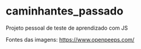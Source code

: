 # caminhantes_passado

Projeto pessoal de teste de aprendizado com JS

Fontes das imagens: https://www.openpeeps.com/ 

